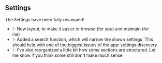 ## Settings

The Settings have been fully revamped!

-   ✨ New layout, to make it easier to browse (for you) and maintain (for me)
-   ✨ Added a search function, which will narrow the shown settings. This should help with one of the biggest issues of the app: settings discovery
-   ✨ I've also reorganized a little bit how some sections are structured. Let me know if you think some still don't make much sense
